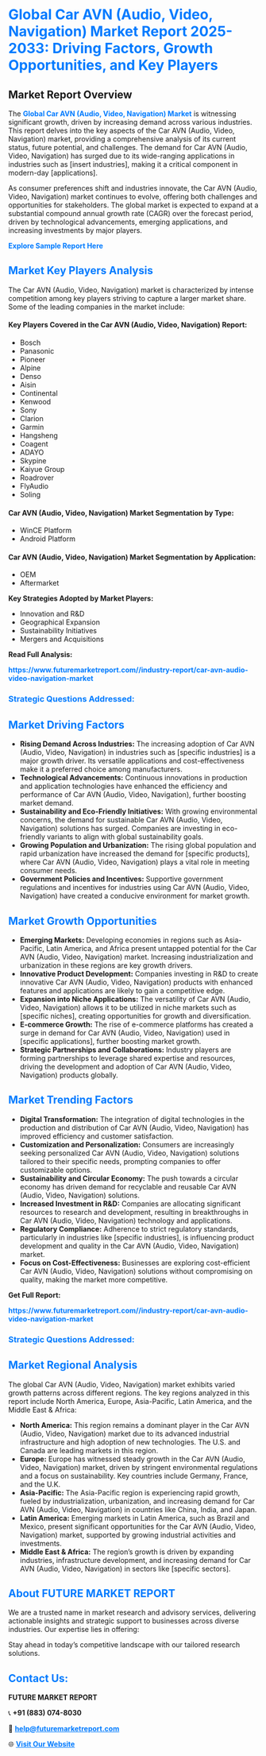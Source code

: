 <h1 style="color: #007BFF;">Global Car AVN (Audio, Video, Navigation) Market Report 2025-2033: Driving Factors, Growth Opportunities, and Key Players</h1>

<section id="overview">
<h2>Market Report Overview</h2>
<p>The <a href="https://www.futuremarketreport.com//industry-report/car-avn-audio-video-navigation-market" style="color: #007BFF; text-decoration: none;"><strong>Global Car AVN (Audio, Video, Navigation) Market</strong></a> is witnessing significant growth, driven by increasing demand across various industries. This report delves into the key aspects of the Car AVN (Audio, Video, Navigation) market, providing a comprehensive analysis of its current status, future potential, and challenges. The demand for Car AVN (Audio, Video, Navigation) has surged due to its wide-ranging applications in industries such as [insert industries], making it a critical component in modern-day [applications].</p>
<p>As consumer preferences shift and industries innovate, the Car AVN (Audio, Video, Navigation) market continues to evolve, offering both challenges and opportunities for stakeholders. The global market is expected to expand at a substantial compound annual growth rate (CAGR) over the forecast period, driven by technological advancements, emerging applications, and increasing investments by major players.</p>
</section>

<section id="overview">
<p><a href="https://www.futuremarketreport.com//request-sample/reportId=58365" style="color: #007BFF; text-decoration: none;"><strong>Explore Sample Report Here</strong></a></p>
</section>

<section id="key-players">
<h2 style="color: #007BFF;">Market Key Players Analysis</h2>
<p>The Car AVN (Audio, Video, Navigation) market is characterized by intense competition among key players striving to capture a larger market share. Some of the leading companies in the market include:</p>
<h4>Key Players Covered in the Car AVN (Audio, Video, Navigation) Report:</h4>
<ul><li>Bosch</li><li>Panasonic</li><li>Pioneer</li><li>Alpine</li><li>Denso</li><li>Aisin</li><li>Continental</li><li>Kenwood</li><li>Sony</li><li>Clarion</li><li>Garmin</li><li>Hangsheng</li><li>Coagent</li><li>ADAYO</li><li>Skypine</li><li>Kaiyue Group</li><li>Roadrover</li><li>FlyAudio</li><li>Soling</li></ul>
<h4>Car AVN (Audio, Video, Navigation) Market Segmentation by Type:</h4>
<ul><li>WinCE Platform</li><li>Android Platform</li></ul>

<h4>Car AVN (Audio, Video, Navigation) Market Segmentation by Application:</h4>
<ul><li>OEM</li><li>Aftermarket</li></ul>
<p><strong>Key Strategies Adopted by Market Players:</strong></p>
<ul>
<li>Innovation and R&D</li>
<li>Geographical Expansion</li>
<li>Sustainability Initiatives</li>
<li>Mergers and Acquisitions</li>
</ul>
</section>

<section>
<p><strong>Read Full Analysis: </strong></p><a href="https://www.futuremarketreport.com//industry-report/car-avn-audio-video-navigation-market" style="color: #007BFF; text-decoration: none;"><strong>https://www.futuremarketreport.com//industry-report/car-avn-audio-video-navigation-market</strong></a>
<h3 style="color: #007BFF;">Strategic Questions Addressed:</h3>
</section>

<section id="driving-factors">
<h2 style="color: #007BFF;">Market Driving Factors</h2>
<ul>
<li><strong>Rising Demand Across Industries:</strong> The increasing adoption of Car AVN (Audio, Video, Navigation) in industries such as [specific industries] is a major growth driver. Its versatile applications and cost-effectiveness make it a preferred choice among manufacturers.</li>
<li><strong>Technological Advancements:</strong> Continuous innovations in production and application technologies have enhanced the efficiency and performance of Car AVN (Audio, Video, Navigation), further boosting market demand.</li>
<li><strong>Sustainability and Eco-Friendly Initiatives:</strong> With growing environmental concerns, the demand for sustainable Car AVN (Audio, Video, Navigation) solutions has surged. Companies are investing in eco-friendly variants to align with global sustainability goals.</li>
<li><strong>Growing Population and Urbanization:</strong> The rising global population and rapid urbanization have increased the demand for [specific products], where Car AVN (Audio, Video, Navigation) plays a vital role in meeting consumer needs.</li>
<li><strong>Government Policies and Incentives:</strong> Supportive government regulations and incentives for industries using Car AVN (Audio, Video, Navigation) have created a conducive environment for market growth.</li>
</ul>
</section>

<section id="growth-opportunities">
<h2 style="color: #007BFF;">Market Growth Opportunities</h2>
<ul>
<li><strong>Emerging Markets:</strong> Developing economies in regions such as Asia-Pacific, Latin America, and Africa present untapped potential for the Car AVN (Audio, Video, Navigation) market. Increasing industrialization and urbanization in these regions are key growth drivers.</li>
<li><strong>Innovative Product Development:</strong> Companies investing in R&D to create innovative Car AVN (Audio, Video, Navigation) products with enhanced features and applications are likely to gain a competitive edge.</li>
<li><strong>Expansion into Niche Applications:</strong> The versatility of Car AVN (Audio, Video, Navigation) allows it to be utilized in niche markets such as [specific niches], creating opportunities for growth and diversification.</li>
<li><strong>E-commerce Growth:</strong> The rise of e-commerce platforms has created a surge in demand for Car AVN (Audio, Video, Navigation) used in [specific applications], further boosting market growth.</li>
<li><strong>Strategic Partnerships and Collaborations:</strong> Industry players are forming partnerships to leverage shared expertise and resources, driving the development and adoption of Car AVN (Audio, Video, Navigation) products globally.</li>
</ul>
</section>

<section id="trending-factors">
<h2 style="color: #007BFF;">Market Trending Factors</h2>
<ul>
<li><strong>Digital Transformation:</strong> The integration of digital technologies in the production and distribution of Car AVN (Audio, Video, Navigation) has improved efficiency and customer satisfaction.</li>
<li><strong>Customization and Personalization:</strong> Consumers are increasingly seeking personalized Car AVN (Audio, Video, Navigation) solutions tailored to their specific needs, prompting companies to offer customizable options.</li>
<li><strong>Sustainability and Circular Economy:</strong> The push towards a circular economy has driven demand for recyclable and reusable Car AVN (Audio, Video, Navigation) solutions.</li>
<li><strong>Increased Investment in R&D:</strong> Companies are allocating significant resources to research and development, resulting in breakthroughs in Car AVN (Audio, Video, Navigation) technology and applications.</li>
<li><strong>Regulatory Compliance:</strong> Adherence to strict regulatory standards, particularly in industries like [specific industries], is influencing product development and quality in the Car AVN (Audio, Video, Navigation) market.</li>
<li><strong>Focus on Cost-Effectiveness:</strong> Businesses are exploring cost-efficient Car AVN (Audio, Video, Navigation) solutions without compromising on quality, making the market more competitive.</li>
</ul>
</section>

<section>
<p><strong>Get Full Report: </strong></p><a href="https://www.futuremarketreport.com//industry-report/car-avn-audio-video-navigation-market" style="color: #007BFF; text-decoration: none;"><strong>https://www.futuremarketreport.com//industry-report/car-avn-audio-video-navigation-market</strong></a>
<h3 style="color: #007BFF;">Strategic Questions Addressed:</h3>
</section>


<section id="regional-analysis">
<h2 style="color: #007BFF;">Market Regional Analysis</h2>
<p>The global Car AVN (Audio, Video, Navigation) market exhibits varied growth patterns across different regions. The key regions analyzed in this report include North America, Europe, Asia-Pacific, Latin America, and the Middle East & Africa:</p>
<ul>
<li><strong>North America:</strong> This region remains a dominant player in the Car AVN (Audio, Video, Navigation) market due to its advanced industrial infrastructure and high adoption of new technologies. The U.S. and Canada are leading markets in this region.</li>
<li><strong>Europe:</strong> Europe has witnessed steady growth in the Car AVN (Audio, Video, Navigation) market, driven by stringent environmental regulations and a focus on sustainability. Key countries include Germany, France, and the U.K.</li>
<li><strong>Asia-Pacific:</strong> The Asia-Pacific region is experiencing rapid growth, fueled by industrialization, urbanization, and increasing demand for Car AVN (Audio, Video, Navigation) in countries like China, India, and Japan.</li>
<li><strong>Latin America:</strong> Emerging markets in Latin America, such as Brazil and Mexico, present significant opportunities for the Car AVN (Audio, Video, Navigation) market, supported by growing industrial activities and investments.</li>
<li><strong>Middle East & Africa:</strong> The region’s growth is driven by expanding industries, infrastructure development, and increasing demand for Car AVN (Audio, Video, Navigation) in sectors like [specific sectors].</li>
</ul>
</section>

<footer>
<h2 style="color: #007BFF;">About FUTURE MARKET REPORT</h2>
<p>We are a trusted name in market research and advisory services, delivering actionable insights and strategic support to businesses across diverse industries. Our expertise lies in offering:</p>

<p>Stay ahead in today’s competitive landscape with our tailored research solutions.</p>

<h2 style="color: #007BFF;">Contact Us:</h2>
<p><strong>FUTURE MARKET REPORT</strong></p>
<p>📞 <strong>+91 (883) 074-8030</strong></p>
<p>📧 <strong><a href="mailto:help@futuremarketreport.com" style="color: #007BFF;">help@futuremarketreport.com</a></strong></p>
<p>🌐 <strong><a href="https://www.futuremarketreport.com/" style="color: #007BFF;">Visit Our Website</a></strong></p>
</footer>